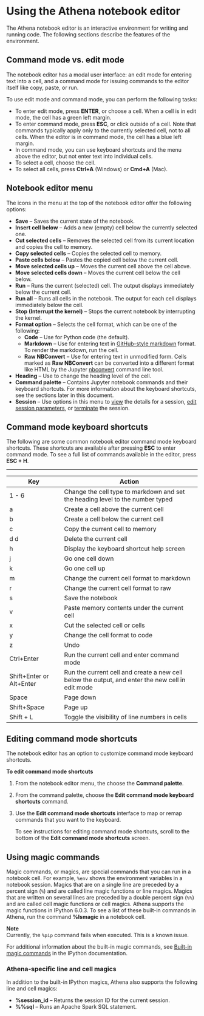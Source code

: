 # Using the Athena notebook editor<a name="notebooks-spark-editor"></a>

The Athena notebook editor is an interactive environment for writing and running code\. The following sections describe the features of the environment\.

## Command mode vs\. edit mode<a name="notebooks-spark-command-mode-vs-edit-mode"></a>

The notebook editor has a modal user interface: an edit mode for entering text into a cell, and a command mode for issuing commands to the editor itself like copy, paste, or run\.

To use edit mode and command mode, you can perform the following tasks:
+ To enter edit mode, press **ENTER**, or choose a cell\. When a cell is in edit mode, the cell has a green left margin\.
+ To enter command mode, press **ESC**, or click outside of a cell\. Note that commands typically apply only to the currently selected cell, not to all cells\. When the editor is in command mode, the cell has a blue left margin\.
+ In command mode, you can use keyboard shortcuts and the menu above the editor, but not enter text into individual cells\.
+ To select a cell, choose the cell\.
+ To select all cells, press **Ctrl\+A** \(Windows\) or **Cmd\+A** \(Mac\)\.

## Notebook editor menu<a name="notebooks-spark-notebook-editor-menu"></a>

The icons in the menu at the top of the notebook editor offer the following options:
+ **Save** – Saves the current state of the notebook\.
+ **Insert cell below** – Adds a new \(empty\) cell below the currently selected one\.
+ **Cut selected cells** – Removes the selected cell from its current location and copies the cell to memory\.
+ **Copy selected cells** – Copies the selected cell to memory\.
+ **Paste cells below** – Pastes the copied cell below the current cell\.
+ **Move selected cells up** – Moves the current cell above the cell above\.
+ **Move selected cells down** – Moves the current cell below the cell below\.
+ **Run** – Runs the current \(selected\) cell\. The output displays immediately below the current cell\.
+ **Run all** – Runs all cells in the notebook\. The output for each cell displays immediately below the cell\.
+ **Stop \(Interrupt the kernel\)** – Stops the current notebook by interrupting the kernel\.
+ **Format option** – Selects the cell format, which can be one of the following:
  + **Code** – Use for Python code \(the default\)\.
  + **Markdown** – Use for entering text in [GitHub\-style markdown](https://docs.github.com/en/get-started/writing-on-github) format\. To render the markdown, run the cell\.
  + **Raw NBConvert** – Use for entering text in unmodified form\. Cells marked as **Raw NBConvert** can be converted into a different format like HTML by the Jupyter [nbconvert](https://nbconvert.readthedocs.io/en/latest/usage.html) command line tool\.
+ **Heading** – Use to change the heading level of the cell\.
+ **Command palette** – Contains Jupyter notebook commands and their keyboard shortcuts\. For more information about the keyboard shortcuts, see the sections later in this document\.
+ **Session** – Use options in this menu to [view](notebooks-spark-getting-started.md#notebooks-spark-getting-started-viewing-session-and-calculation-details) the details for a session, [edit session parameters](notebooks-spark-getting-started.md#notebooks-spark-getting-started-editing-session-details), or [terminate](notebooks-spark-getting-started.md#notebooks-spark-getting-started-terminating-a-session) the session\. 

## Command mode keyboard shortcuts<a name="notebooks-spark-command-mode-keyboard-shortcuts"></a>

The following are some common notebook editor command mode keyboard shortcuts\. These shortcuts are available after pressing **ESC** to enter command mode\. To see a full list of commands available in the editor, press **ESC \+ H**\.


****  

| Key | Action | 
| --- | --- | 
| 1 \- 6 | Change the cell type to markdown and set the heading level to the number typed | 
| a | Create a cell above the current cell | 
| b | Create a cell below the current cell | 
| c | Copy the current cell to memory | 
| d d | Delete the current cell | 
| h | Display the keyboard shortcut help screen | 
| j | Go one cell down | 
| k | Go one cell up | 
| m | Change the current cell format to markdown | 
| r | Change the current cell format to raw | 
| s | Save the notebook | 
| v | Paste memory contents under the current cell | 
| x | Cut the selected cell or cells | 
| y | Change the cell format to code | 
| z | Undo | 
| Ctrl\+Enter  | Run the current cell and enter command mode | 
| Shift\+Enter or Alt\+Enter | Run the current cell and create a new cell below the output, and enter the new cell in edit mode | 
| Space | Page down | 
| Shift\+Space | Page up | 
| Shift \+ L | Toggle the visibility of line numbers in cells | 

## Editing command mode shortcuts<a name="notebooks-spark-editing-command-mode-shortcuts"></a>

The notebook editor has an option to customize command mode keyboard shortcuts\.

**To edit command mode shortcuts**

1. From the notebook editor menu, the choose the **Command palette**\.

1. From the command palette, choose the **Edit command mode keyboard shortcuts** command\.

1. Use the **Edit command mode shortcuts** interface to map or remap commands that you want to the keyboard\.

   To see instructions for editing command mode shortcuts, scroll to the bottom of the **Edit command mode shortcuts** screen\.

## Using magic commands<a name="notebooks-spark-using-magic-commands"></a>

Magic commands, or magics, are special commands that you can run in a notebook cell\. For example, `%env` shows the environment variables in a notebook session\. Magics that are on a single line are preceded by a percent sign \(`%`\) and are called line magic functions or line magics\. Magics that are written on several lines are preceded by a double percent sign \(`%%`\) and are called cell magic functions or cell magics\. Athena supports the magic functions in IPython 6\.0\.3\. To see a list of these built\-in commands in Athena, run the command **%lsmagic** in a notebook cell\.

**Note**  
Currently, the `%pip` command fails when executed\. This is a known issue\. 

For additional information about the built\-in magic commands, see [Built\-in magic commands](https://ipython.readthedocs.io/en/stable/interactive/magics.html) in the IPython documentation\.

### Athena\-specific line and cell magics<a name="notebooks-spark-athena-line-and-cell-magics"></a>

In addition to the built\-in IPython magics, Athena also supports the following line and cell magics:
+ **%session\_id** – Returns the session ID for the current session\.
+ **%%sql** – Runs an Apache Spark SQL statement\.